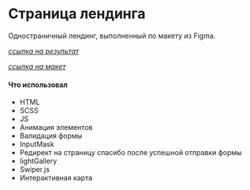 # Страница лендинга

Одностраничный лендинг, выполненный по макету из Figma.

[_ссылка на результат_](https://bulakhovalexey.github.io/crukshino-vilage__portfolio-/)

[_ссылка на макет_](https://www.figma.com/file/yRrHB378Up3agPbh8w3DZx/FoodMood?node-id=0%3A1&t=p4wbVV9d5KfFdgnZ-0)

#### Что использовал

- HTML
- SCSS
- JS
- Анимация элементов
- Валидация формы
- InputMask
- Редирект на страницу спасибо после успешной отправки формы
- lightGallery
- Swiper.js
- Интерактивная карта
